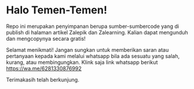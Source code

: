 # Halo Temen-Temen!
Repo ini merupakan penyimpanan berupa sumber-sumbercode yang di publish di halaman artikel Zalepik dan Zalearning. Kalian dapat mengunduh dan mengcopynya secara gratis!

Selamat menikmati! Jangan sungkan untuk memberikan saran atau pertanyaan kepada kami melalui whatsapp bila ada sesuatu yang salah, kurang, atau membingungkan.
Klink saja link whatsapp berikut https://wa.me/6281330876992

Terimakasih telah berkunjung.
